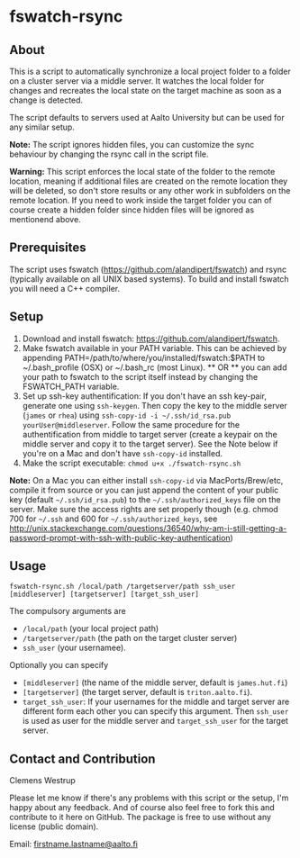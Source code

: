 fswatch-rsync
=============

About
-----

This is a script to automatically synchronize a local project folder to a folder on a cluster server via a middle server. It watches the local folder for changes and recreates the local state on the target machine as soon as a change is detected.

The script defaults to servers used at Aalto University but can be used for any similar setup.

**Note:** The script ignores hidden files, you can customize the sync behaviour by changing the rsync call in the script file.

**Warning:** 
This script enforces the local state of the folder to the remote location, meaning if additional files are created on the remote location they will be deleted, so don't store results or any other work in subfolders on the remote location. If you need to work inside the target folder you can of course create a hidden folder since hidden files will be ignored as mentionend above.

Prerequisites
-------------

The script uses fswatch (<https://github.com/alandipert/fswatch>) and rsync (typically available on all UNIX based systems). To build and install fswatch you will need a C++ compiler. 

Setup
-----

1. Download and install fswatch: <https://github.com/alandipert/fswatch>.
2. Make fswatch available in your PATH variable. This can be achieved by appending PATH=/path/to/where/you/installed/fswatch:$PATH to ~/.bash_profile (OSX) or ~/.bash_rc (most Linux). ** OR ** you can add your path to fswatch to the script itself instead by changing the FSWATCH_PATH variable.
3. Set up ssh-key authentification: If you don't have an ssh key-pair, generate one using `ssh-keygen`. Then copy the key to the middle server (`james` or `rhea`) using `ssh-copy-id -i ~/.ssh/id_rsa.pub yourUser@middleserver`. Follow the same procedure for the authentification from middle to target server (create a keypair on the middle server and copy it to the target server). See the Note below if you're on a Mac and don't have `ssh-copy-id` installed.
4. Make the script executable: `chmod u+x ./fswatch-rsync.sh`

**Note:** On a Mac you can either install `ssh-copy-id` via MacPorts/Brew/etc, compile it from source or you can just append the content of your public key (default `~/.ssh/id_rsa.pub`) to the `~/.ssh/authorized_keys` file on the server. Make sure the access rights are set properly though (e.g. chmod 700 for `~/.ssh` and 600 for `~/.ssh/authorized_keys`, see <http://unix.stackexchange.com/questions/36540/why-am-i-still-getting-a-password-prompt-with-ssh-with-public-key-authentication>)

Usage
-----

`fswatch-rsync.sh /local/path /targetserver/path ssh_user [middleserver] [targetserver] [target_ssh_user]` 

The compulsory arguments are

* `/local/path` (your local project path)
* `/targetserver/path` (the path on the target cluster server) 
* `ssh_user` (your usernamee). 

Optionally you can specify 

* `[middleserver]` (the name of the middle server, default is `james.hut.fi`)
* `[targetserver]` (the target server, default is `triton.aalto.fi`). 
* `target_ssh_user`: If your usernames for the middle and target server are different form each other you can specify this argument. Then `ssh_user` is used as user for the middle server and `target_ssh_user` for the target server. 

Contact and Contribution
------------------------

Clemens Westrup

Please let me know if there's any problems with this script or the setup, I'm happy about any feedback. And of course also feel free to fork this and contribute to it here on GitHub. The package is free to use without any license (public domain).

Email: firstname.lastname@aalto.fi
